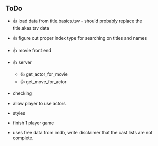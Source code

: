 ## ToDo

* 👍 load data from title.basics.tsv - should probably replace the title.akas.tsv data
* 👍 figure out proper index type for searching on titles and names
* 👍 movie front end
* 👍 server
    * 👍 get_actor_for_movie
    * 👍 get_move_for_actor
* checking
* allow player to use actors
* styles
* finish 1 player game

* uses free data from imdb, write disclaimer that the cast lists are not complete.